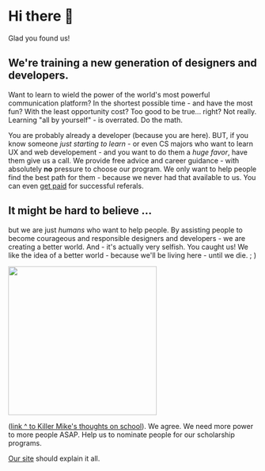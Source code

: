 # Hi there 👋

Glad you found us!

## We're training a new generation of designers and developers.

Want to learn to wield the power of the world's most powerful communication platform? In the shortest possible time - and have the most fun? With the least opportunity cost? Too good to be true... right? Not really. Learning "all by yourself" - is overrated. Do the math.

You are probably already a developer (because you are here). BUT, if you know someone _just starting to learn_ - or even CS majors who want to learn UX and web developement - and you want to do them a _huge favor_, have them give us a call. We provide free advice and career guidance - with absolutely **no** pressure to choose our program. We only want to help people find the best path for them - because we never had that available to us. You can even [get paid](https://perpetual.education/get-paid-to-match-students/) for successful referals.

## It might be hard to believe ...

but we are just _humans_ who want to help people. By assisting people to become courageous and responsible designers and developers - we are creating a better world. And - it's actually very selfish. You caught us! We like the idea of a better world - because we'll be living here - until we die. ; )

[<img src='https://imgur.com/FepCy7V.png' width='300'>](https://www.youtube.com/watch?v=gq0QwnF0iFY "Killer Mike on school")

([link ^ to Killer Mike's thoughts on school](https://www.youtube.com/watch?v=gq0QwnF0iFY)). We agree. We need more power to more people ASAP. Help us to nominate people for our scholarship programs.

[Our site](https://perpetual.education) should explain it all.
